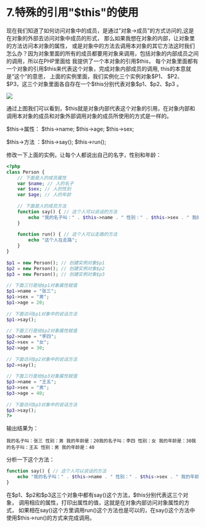# 7.特殊的引用"\$this"的使用
现在我们知道了如何访问对象中的成员，是通过”对象->成员”的方式访问的,这是在对象的外部去访问对象中成员的形式， 那么如果我想在对象的内部，让对象里的方法访问本对象的属性， 或是对象中的方法去调用本对象的其它方法这时我们怎么办？因为对象里面的所有的成员都要用对象来调用，包括对象的内部成员之间的调用，所以在PHP里面给 我提供了一个本对象的引用\$this， 每个对象里面都有一个对象的引用$this来代表这个对象，完成对象内部成员的调用, this的本意就是“这个”的意思， 上面的实例里面，我们实例化三个实例对象\$P1、 \$P2、 \$P3，这三个对象里面各自存在一个\$this分别代表对象\$p1、\$p2、\$p3 。

![](http://images2015.cnblogs.com/blog/381128/201607/381128-20160717213752170-1088498933.png)

通过上图我们可以看到，\$this就是对象内部代表这个对象的引用，在对象内部和调用本对象的成员和对象外部调用对象的成员所使用的方式是一样的。

\$this->属性： \$this->name; \$this->age; \$this->sex;

\$this->方法 ：\$this->say(); \$this->run();

修改一下上面的实例，让每个人都说出自己的名字，性别和年龄：
```php
<?php
class Person {
    // 下面是人的成员属性
    var $name; // 人的名子
    var $sex; // 人的性别
    var $age; // 人的年龄
 
    // 下面是人的成员方法
    function say() { // 这个人可以说话的方法
        echo "我的名子叫：" . $this->name . " 性别：" . $this->sex . " 我的年龄是：" . $this->age;
    }
 
    function run() { // 这个人可以走路的方法
        echo "这个人在走路";
    }
}
 
$p1 = new Person(); // 创建实例对象$p1
$p2 = new Person(); // 创建实例对象$p2
$p3 = new Person(); // 创建实例对象$p3
 
// 下面三行是给$p1对象属性赋值
$p1->name = "张三";
$p1->sex = "男";
$p1->age = 20;
 
// 下面访问$p1对象中的说话方法
$p1->say();
 
// 下面三行是给$p2对象属性赋值
$p2->name = "李四";
$p2->sex = "女";
$p2->age = 30;
 
// 下面访问$p2对象中的说话方法
$p2->say();
 
// 下面三行是给$p3对象属性赋值
$p3->name = "王五";
$p3->sex = "男";
$p3->age = 40;
 
// 下面访问$p3对象中的说话方法
$p3->say();
?>
```
输出结果为：
```
我的名子叫：张三 性别：男 我的年龄是：20我的名子叫：李四 性别：女 我的年龄是：30我的名子叫：王五 性别：男 我的年龄是：40
```
分析一下这个方法：
```php
function say() { // 这个人可以说话的方法
    echo "我的名子叫：" . $this->name . " 性别：" . $this->sex . " 我的年龄是：" . $this->age;
}
```
在\$p1、\$p2和\$p3这三个对象中都有say()这个方法，\$this分别代表这三个对象， 调用相应的属性，打印出属性的值，这就是在对象内部访问对象属性的方式， 如果相在say()这个方里调用run()这个方法也是可以的，在say()这个方法中使用\$this->run()的方式来完成调用。
